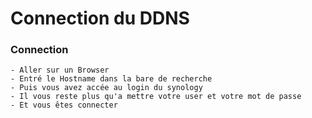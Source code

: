 # Connection du DDNS
### Connection
    - Aller sur un Browser 
    - Entré le Hostname dans la bare de recherche
    - Puis vous avez accée au login du synology
    - Il vous reste plus qu'a mettre votre user et votre mot de passe 
    - Et vous êtes connecter 
